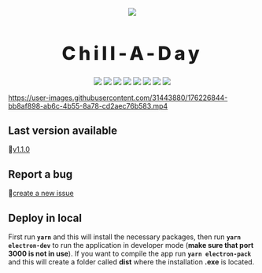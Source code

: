<p align="center">
    <img src="https://drive.google.com/uc?export=view&id=15id50RkDQplGHQLVoLKVSX-J6H43iyIS">
</p>

<h1 align="center" style="font-size: 38px; font-weight: 800; letter-spacing: 6px">
    Chill-A-Day
</h1>

<p align="center">
    <img src="https://img.shields.io/github/stars/Bit-Tech-Team/Chill-A-Day?style=social">
    <img src="https://img.shields.io/github/downloads/Bit-Tech-Team/Chill-A-Day/total">
    <img src="https://img.shields.io/github/package-json/v/Bit-Tech-Team/Chill-A-Day">  
    <img src="https://img.shields.io/github/contributors/Bit-Tech-Team/Chill-A-Day">  
    <img src="https://img.shields.io/github/repo-size/Bit-Tech-Team/Chill-A-Day">
    <img src="https://img.shields.io/github/issues/Bit-Tech-Team/Chill-A-Day">
    <img src="https://img.shields.io/github/issues-closed/Bit-Tech-Team/Chill-A-Day">
    <img src="https://img.shields.io/github/commit-activity/m/Bit-Tech-Team/Chill-A-Day">
</p>

https://user-images.githubusercontent.com/31443880/176226844-bb8af898-ab6c-4b55-8a78-cd2aec76b583.mp4

## Last version available

🚀[v1.1.0](https://github.com/Bit-Tech-Team/Chill-A-Day/releases/download/v1.1.0/chill-a-day.exe)

## Report a bug
🐛[create a new issue](https://github.com/Bit-Tech-Team/Chill-A-Day/issues/new)

## Deploy in local

First run **``yarn``** and this will install the necessary packages, then run **``yarn electron-dev``** to run the application in developer mode (**make sure that port 3000 is not in use**). If you want to compile the app run **``yarn electron-pack``** and this will create a folder called **dist** where the installation **.exe** is located.
